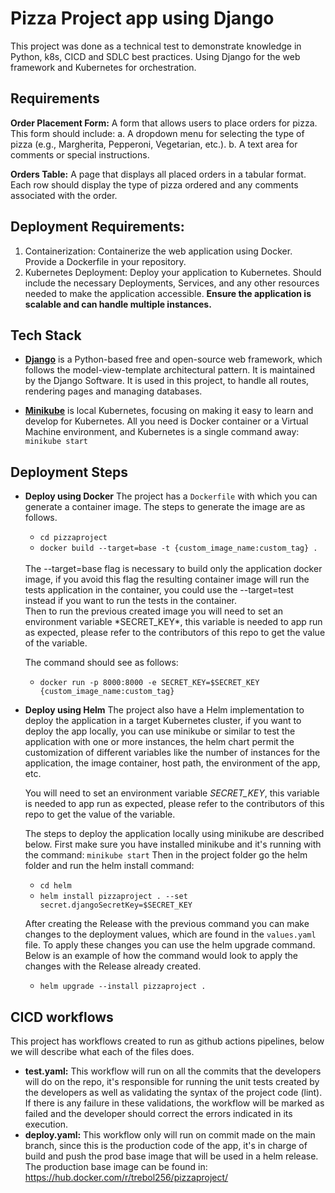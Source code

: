 # Pizza Project app using Django
This project was done as a technical test to demonstrate knowledge in Python, k8s, CICD and SDLC best practices. Using Django for the web framework and Kubernetes for orchestration.

## Requirements

**Order Placement Form:** A form that allows users to place orders for pizza. This form should include: 
a. A dropdown menu for selecting the type of pizza (e.g., Margherita, Pepperoni, Vegetarian, etc.). 
b. A text area for comments or special instructions.

**Orders Table:** A page that displays all placed orders in a tabular format. Each row should display the type of pizza ordered and any comments associated with the order.

## Deployment Requirements:
1. Containerization: Containerize the web application using Docker. Provide a Dockerfile in your repository.
2. Kubernetes Deployment: Deploy your application to Kubernetes. Should include the necessary Deployments, Services, and any other resources needed to make the application accessible. **Ensure the application is scalable and can handle multiple instances.**

## Tech Stack

- **[Django](https://www.djangoproject.com/)**  is a Python-based free and open-source web framework,
 which follows the model-view-template architectural pattern. It is maintained by the Django Software. It is used in this project, to handle all routes, rendering pages and managing databases.

- **[Minikube](https://minikube.sigs.k8s.io/docs/start/)**  is local Kubernetes, focusing on making it easy to learn and develop for Kubernetes. All you need is Docker container or a Virtual Machine environment, and Kubernetes is a single command away: `minikube start`

## Deployment Steps

 - **Deploy using Docker**
 The project has a `Dockerfile` with which you can generate a container image. The steps to generate the image are as follows.

    - `cd pizzaproject`
    - `docker build --target=base -t {custom_image_name:custom_tag} .`
    <br>
    The --target=base flag is necessary to build only the application docker image, if you avoid this flag the resulting container image will run the tests application in the container, you could use the --target=test instead if you want to run the tests in the container.
    <br>
      Then to run the previous created image you will need to set an environment variable
      *SECRET_KEY*, this variable is needed to app run as expected, please refer to the contributors
      of this repo to get the value of the variable. 

	The command should see as follows:
    - `docker run -p 8000:8000 -e SECRET_KEY=$SECRET_KEY {custom_image_name:custom_tag}`
 
 - **Deploy using Helm**
	The project also have a Helm implementation to deploy the application in a target Kubernetes cluster, if you want to deploy the app locally, you can use minikube or similar to test the application with one or more instances, the helm chart permit the customization of different variables like the number of instances for the application, the image container, host path, the environment of the app, etc. 
		
	You will need to set an environment variable *SECRET_KEY*, this variable is needed to app run as expected, please refer to the contributors of this repo to get the value of the variable. 
	
	The steps to deploy the application locally using minikube are described below.
	First make sure you have installed minikube and it's running with the command:
	`minikube start`
	Then in the project folder go the helm folder and run the helm install command:
	- `cd helm`
	- `helm install pizzaproject . --set secret.djangoSecretKey=$SECRET_KEY`
	
	After creating the Release with the previous command you can make changes to the deployment values, which are found in the `values.yaml` file. To apply these changes you can use the helm upgrade command. Below is an example of how the command would look to apply the changes with the Release already created.
	- `helm upgrade --install pizzaproject .`
	
## CICD workflows
This project has workflows created to run as github actions pipelines, below we will describe what each of the files does.

 - **test.yaml:** This workflow will run on all the commits that the developers will do on the repo, it's responsible for running the unit tests created by the developers as well as validating the syntax of the project code (lint). If there is any failure in these validations, the workflow will be marked as failed and the developer should correct the errors indicated in its execution.
 - **deploy.yaml:** This workflow only will run on commit made on the main branch, since this is the production code of the app, it's in charge of build and push the prod base image that will be used in a helm release. The production base image can be found in: https://hub.docker.com/r/trebol256/pizzaproject/
